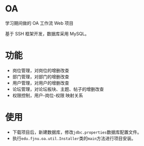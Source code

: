 # OA  
学习期间做的 OA 工作流 Web 项目  

基于 SSH 框架开发，数据库采用 MySQL。 
# 功能
- 岗位管理，对岗位的增删改查
- 部门管理，对部门的增删改查
- 用户管理，对用户的增删改查
- 论坛管理，对论坛板块、主题、帖子的增删改查
- 权限控制，用户-岗位-权限 映射关系 

# 使用
- 下载项目后，新建数据库，修改`jdbc.properties`数据库配置文件。
- 执行`edu.fjnu.oa.util.Installer`类的`main`方法进行项目安装。
